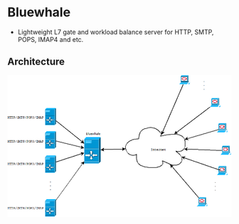# Bluewhale
* Lightweight L7 gate and workload balance server for HTTP, SMTP, POPS, IMAP4 and etc.

## Architecture
![Bluewhale deployment](https://raw.githubusercontent.com/uplusware/bluewhale/master/deployment.png)
